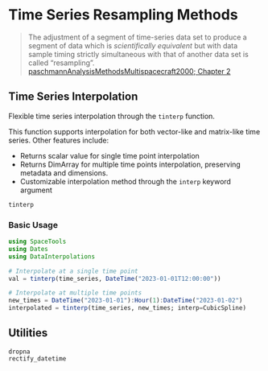 # Time Series Resampling Methods

> The adjustment of a segment of time-series data set to produce a segment of data which is *scientifically equivalent* but with data sample timing strictly simultaneous with that of another data set is called “resampling”. [paschmannAnalysisMethodsMultispacecraft2000; Chapter 2](@citet)

## Time Series Interpolation

Flexible time series interpolation through the `tinterp` function.

This function supports interpolation for both vector-like and matrix-like time series. Other features include:

- Returns scalar value for single time point interpolation
- Returns DimArray for multiple time points interpolation, preserving metadata and dimensions. 
- Customizable interpolation method through the `interp` keyword argument

```@docs
tinterp
```

### Basic Usage

```julia
using SpaceTools
using Dates
using DataInterpolations

# Interpolate at a single time point
val = tinterp(time_series, DateTime("2023-01-01T12:00:00"))

# Interpolate at multiple time points
new_times = DateTime("2023-01-01"):Hour(1):DateTime("2023-01-02")
interpolated = tinterp(time_series, new_times; interp=CubicSpline)
```

## Utilities

```@docs
dropna
rectify_datetime
```